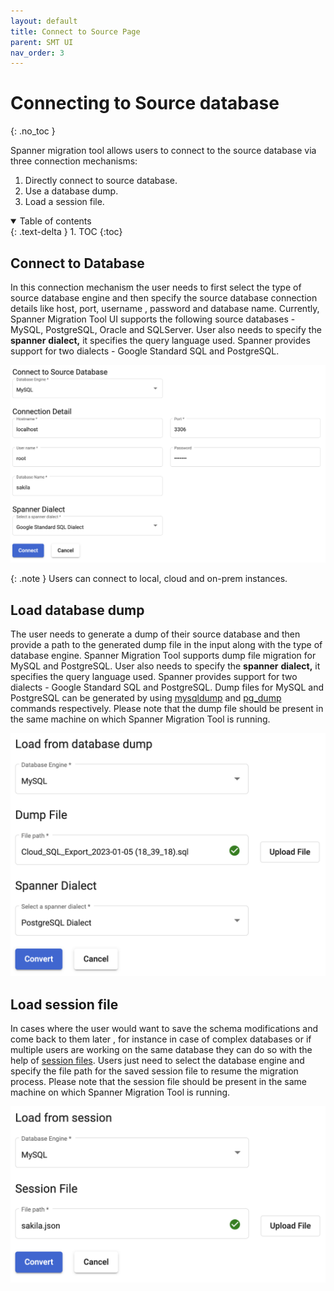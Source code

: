 ```yaml
---
layout: default
title: Connect to Source Page
parent: SMT UI
nav_order: 3
---
```


# Connecting to Source database
{: .no_toc }

Spanner migration tool allows users to connect to the source database via three connection mechanisms:

1. Directly connect to source database.
2. Use a database dump.
3. Load a session file.

<details open markdown="block">
  <summary>
    Table of contents
  </summary>
  {: .text-delta }
1. TOC
{:toc}
</details>

## Connect to Database

In this connection mechanism the user needs to first select the type of source database engine and then specify the source database connection details like host, port, username , password and database name. Currently, Spanner Migration Tool UI supports the following source databases - MySQL, PostgreSQL, Oracle and SQLServer. User also needs to specify the **spanner** **dialect,** it specifies the query language used. Spanner provides support for two dialects - Google Standard SQL and PostgreSQL.

![](./assets/connect.png)

{: .note }
Users can connect to local, cloud and on-prem instances.

## Load database dump

The user needs to generate a dump of their source database and then provide a path to the generated dump file in the input along with the type of database engine. Spanner Migration Tool supports dump file migration for MySQL and PostgreSQL. User also needs to specify the **spanner** **dialect,** it specifies the query language used. Spanner provides support for two dialects - Google Standard SQL and PostgreSQL. Dump files for MySQL and PostgreSQL can be generated by using [mysqldump](https://dev.mysql.com/doc/refman/8.0/en/mysqldump.html) and [pg_dump](https://www.postgresql.org/docs/current/app-pgdump.html) commands respectively. Please note that the dump file should be present in the same machine on which Spanner Migration Tool is running.

![](./assets/asset-v85vv3dxdd.png)

## Load session file

In cases where the user would want to save the schema modifications and come back to them later , for instance in case of complex databases or if multiple users are working on the same database they can do so with the help of [session files](#bookmark=id.4buhr2y7q8jw). Users just need to select the database engine and specify the file path for the saved session file to resume the migration process. Please note that the session file should be present in the same machine on which Spanner Migration Tool is running.

![](./assets/asset-cmv1jq7k4hh.png)
